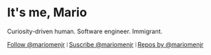 
# It's me, Mario

Curiosity-driven human. Software engineer. Immigrant.

<a href="https://twitter.com/mariomenjr?ref_src=twsrc%5Etfw">Follow @mariomenjr</a>
<sub><sup> | </sup></sub>
<a href="https://www.youtube.com/user/mariomenjr">Suscribe @mariomenjr</a>
<sub><sup> | </sup></sub>
<a href="https://github.com/mariomenjr">Repos by @mariomenjr</a>